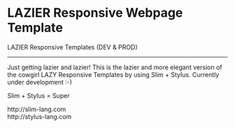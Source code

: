 # LAZIER Responsive Webpage Template
LAZIER Responsive Templates (DEV &amp; PROD)
<hr>
<p>
Just getting lazier and lazier! This is the lazier and more elegant version of the cowgirl LAZY Responsive Templates by using Slim + Stylus. Currently under development :-)
</p>
<p>Slim + Stylus = Super</p>
http://slim-lang.com<br>
http://stylus-lang.com
